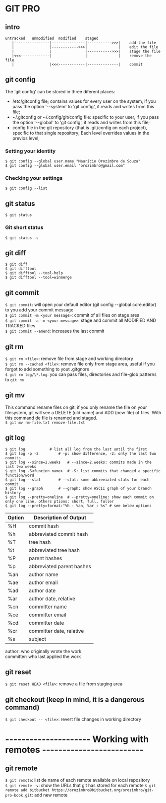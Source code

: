 # GIT PRO 

## intro

```
untracked	unmodified	modified	staged
   |----------------|---------------|----------->>>|	add the file
   |                |------------>>>|              |	edit the file
   |                |               |----------->>>|	stage the file
   |<<<-------------|               |              |	remove the file
   |                |<<<------------|--------------|	commit
```

## git config
The 'git config' can be stored in three diferent places:
- /etc/gitconfig file; contains values for every user on the system, if you pass the option '--system' to 'git config', it reads and writes from this file;
- ~/.gitconfig or ~/.config/git/config file: specific to your user, if you pass the option '--global' to 'git config', it reads and writes from this file;
- config file in the git repository (that is .git/config on each project), specific to that single repository;
Each level overrides values in the previos  level;
### Setting your identity
```
$ git config --global user.name "Mauricio Orozimbro de Souza"  
$ git config --global user.email "orozimbro@gmail.com"
```
### Checking your settings
`$ git config --list`

## git status
`$ git status`  
### Git short status
`$ git status -s`  

## git diff
```
$ git diff
$ git difftool
$ git difftool --tool-help  
$ git difftool --tool=winmerge  
```

## git commit
`$ git commit`: will open your default editor (git config --global core.editor) to you add your commit message  
`$ git commit -m <your message>`: commit of all files on stage area  
`$ git commit -a -m <your message>`: stage and commit all MODIFIED AND TRACKED files  
`$ git commit --amend`: increases the last commit  

## git rm
`$ git rm <file>`: remove file from stage and working directory  
`$ git rm --cached <file>`: remove file only from stage area, useful if you forgot to add something to yout .gitgnore  
`$ git rm log/\*.log`: you can pass files, directories and file-glob patterns to `git rm`  

## git mv
This command rename files on git, if you only rename the file on your filesystem, git will see a DELETE (old name) and ADD (new file) of files. With this command de file is renamed and staged.  
`$ git mv rm-file.txt remove-file.txt`

## git log
```
$ git log			# list all log from the last until the first
$ git log -p -2			# -p: show difference, -2: only the last two commits
$ git log --since=2.weeks	# --since=2.weeks: commits made in the last two weeks
$ git log -S<funcion_name>	# -S: list commits that changed a specific function/word
$ git log --stat		# --stat: some abbreviated stats for each commit
$ git log --graph		# --graph: show ASCII graph of your branch history 
$ git log --pretty=oneline	# --pretty=oneline: show each commit on only one line, others ptions: short, full, fuller
$ git log --pretty=format:"%h - %an, %ar : %s" # see below options 
```
| Option	| Description of Output		|
|---------------|-------------------------------|
| %H		| commit hash			|
| %h		| abbreviated commit hash	|
| %T		| tree hash			|
| %t		| abbreviated  tree hash	|
| %P		| parent hashes			|
| %p		| abbreviated parent hashes	|
| %an		| author name			|
| %ae		| author email			|
| %ad		| author date			|
| %ar		| author date, relative		|
| %cn		| committer name		|
| %ce		| committer email		|
| %cd		| committer date		|
| %cr		| committer date,  relative	|
| %s		| subject			|

author: who originally wrote the work  
committer: who last applied the work

## git reset
`$ git reset HEAD <file>`: remove a file from staging area  

## git checkout (keep in mind, it is a dangerous command)
`$ git checkout -- <file>`: revert file changes in working directory

# --------------------- Working with remotes -------------------------

## git remote
`$ git remote`: list de name of each remote available on local repository  
`$ git remote -v`: show the URLs that git has stored for each remote
`$ git remote add bitbucket https://orozimbro@bitbucket.org/orozimbro/git-pro-book.git`: add new remote
